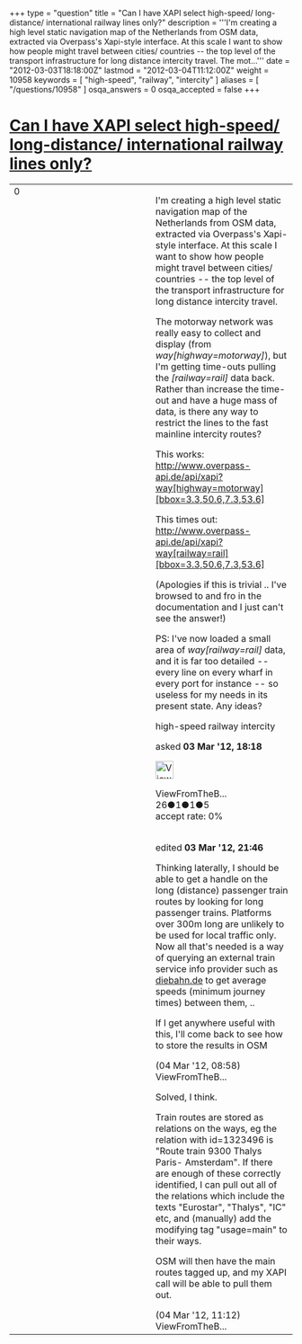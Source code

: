+++
type = "question"
title = "Can I have XAPI select high-speed/ long-distance/ international railway lines only?"
description = '''I&#x27;m creating a high level static navigation map of the Netherlands from OSM data, extracted via Overpass&#x27;s Xapi-style interface. At this scale I want to show how people might travel between cities/ countries -- the top level of the transport infrastructure for long distance intercity travel. The mot...'''
date = "2012-03-03T18:18:00Z"
lastmod = "2012-03-04T11:12:00Z"
weight = 10958
keywords = [ "high-speed", "railway", "intercity" ]
aliases = [ "/questions/10958" ]
osqa_answers = 0
osqa_accepted = false
+++

<div class="headNormal">

# [Can I have XAPI select high-speed/ long-distance/ international railway lines only?](/questions/10958/can-i-have-xapi-select-high-speed-long-distance-international-railway-lines-only)

</div>

<div id="main-body">

<div id="askform">

<table id="question-table" style="width:100%;">
<colgroup>
<col style="width: 50%" />
<col style="width: 50%" />
</colgroup>
<tbody>
<tr>
<td style="width: 30px; vertical-align: top"><div class="vote-buttons">
<span id="post-10958-upvote" class="ajax-command post-vote up" rel="nofollow" title="I like this post (click again to cancel)"> </span>
<div id="post-10958-score" class="post-score" title="current number of votes">
0
</div>
<span id="post-10958-downvote" class="ajax-command post-vote down" rel="nofollow" title="I dont like this post (click again to cancel)"> </span> <span id="favorite-mark" class="ajax-command favorite-mark" rel="nofollow" title="mark/unmark this question as favorite (click again to cancel)"> </span>
<div id="favorite-count" class="favorite-count">
&#10;</div>
</div></td>
<td><div id="item-right">
<div class="question-body">
<p>I'm creating a high level static navigation map of the Netherlands from OSM data, extracted via Overpass's Xapi-style interface. At this scale I want to show how people might travel between cities/ countries -- the top level of the transport infrastructure for long distance intercity travel.</p>
<p>The motorway network was really easy to collect and display (from <em>way[highway=motorway]</em>), but I'm getting time-outs pulling the <em>[railway=rail]</em> data back. Rather than increase the time-out and have a huge mass of data, is there any way to restrict the lines to the fast mainline intercity routes?</p>
<p>This works:<br />
<a href="http://www.overpass-api.de/api/xapi?way%5Bhighway=motorway%5D%5Bbbox=3.3,50.6,7.3,53.6%5D">http://www.overpass-api.de/api/xapi?way[highway=motorway][bbox=3.3,50.6,7.3,53.6]</a></p>
<p>This times out:<br />
<a href="http://www.overpass-api.de/api/xapi?way%5Brailway=rail%5D%5Bbbox=3.3,50.6,7.3,53.6%5D">http://www.overpass-api.de/api/xapi?way[railway=rail][bbox=3.3,50.6,7.3,53.6]</a></p>
<p>(Apologies if this is trivial .. I've browsed to and fro in the documentation and I just can't see the answer!)</p>
<p>PS: I've now loaded a small area of <em>way[railway=rail]</em> data, and it is far too detailed -- every line on every wharf in every port for instance -- so useless for my needs in its present state. Any ideas?</p>
</div>
<div id="question-tags" class="tags-container tags">
<span class="post-tag tag-link-high-speed" rel="tag" title="see questions tagged &#39;high-speed&#39;">high-speed</span> <span class="post-tag tag-link-railway" rel="tag" title="see questions tagged &#39;railway&#39;">railway</span> <span class="post-tag tag-link-intercity" rel="tag" title="see questions tagged &#39;intercity&#39;">intercity</span>
</div>
<div id="question-controls" class="post-controls">
&#10;</div>
<div class="post-update-info-container">
<div class="post-update-info post-update-info-user">
<p>asked <strong>03 Mar '12, 18:18</strong></p>
<img src="https://secure.gravatar.com/avatar/6f7f371cdb061bf0d289a885af8705cf?s=32&amp;d=identicon&amp;r=g" class="gravatar" width="32" height="32" alt="ViewFromTheBoundary&#39;s gravatar image" />
<p><span>ViewFromTheB...</span><br />
<span class="score" title="26 reputation points">26</span><span title="1 badges"><span class="badge1">●</span><span class="badgecount">1</span></span><span title="1 badges"><span class="silver">●</span><span class="badgecount">1</span></span><span title="5 badges"><span class="bronze">●</span><span class="badgecount">5</span></span><br />
<span class="accept_rate" title="Rate of the user&#39;s accepted answers">accept rate:</span> <span title="ViewFromTheBoundary has no accepted answers">0%</span> </br></br></p>
</div>
<div class="post-update-info post-update-info-edited">
<p><span> edited <strong>03 Mar '12, 21:46</strong> </span></p>
</div>
</div>
<div id="comments-container-10958" class="comments-container">
<span id="10961"></span>
<div id="comment-10961" class="comment">
<div id="post-10961-score" class="comment-score">
&#10;</div>
<div class="comment-text">
<p>Thinking laterally, I should be able to get a handle on the long (distance) passenger train routes by looking for long passenger trains. Platforms over 300m long are unlikely to be used for local traffic only. Now all that's needed is a way of querying an external train service info provider such as <a href="http://diebahn.de">diebahn.de</a> to get average speeds (minimum journey times) between them, ..</p>
<p>If I get anywhere useful with this, I'll come back to see how to store the results in OSM</p>
</div>
<div id="comment-10961-info" class="comment-info">
<span class="comment-age">(04 Mar '12, 08:58)</span> <span class="comment-user userinfo">ViewFromTheB...</span>
</div>
</div>
<span id="10962"></span>
<div id="comment-10962" class="comment">
<div id="post-10962-score" class="comment-score">
&#10;</div>
<div class="comment-text">
<p>Solved, I think.</p>
<p>Train routes are stored as relations on the ways, eg the relation with id=1323496 is "Route train 9300 Thalys Paris- Amsterdam". If there are enough of these correctly identified, I can pull out all of the relations which include the texts "Eurostar", "Thalys", "IC" etc, and (manually) add the modifying tag "usage=main" to their ways.</p>
<p>OSM will then have the main routes tagged up, and my XAPI call will be able to pull them out.</p>
</div>
<div id="comment-10962-info" class="comment-info">
<span class="comment-age">(04 Mar '12, 11:12)</span> <span class="comment-user userinfo">ViewFromTheB...</span>
</div>
</div>
</div>
<div id="comment-tools-10958" class="comment-tools">
&#10;</div>
<div class="clear">
&#10;</div>
<div id="comment-10958-form-container" class="comment-form-container">
&#10;</div>
<div class="clear">
&#10;</div>
</div></td>
</tr>
</tbody>
</table>

</div>

</div>


